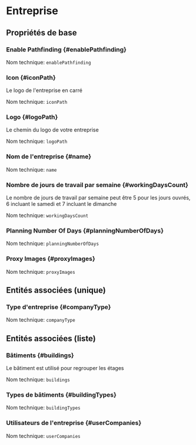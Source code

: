 # Entreprise
<!--- THIS FILE IS GENERATED PLEASE DO NOT EDIT IT DIRECTLY --->



## Propriétés de base

### Enable Pathfinding {#enablePathfinding}



Nom technique: ```enablePathfinding```

### Icon {#iconPath}

Le logo de l'entreprise en carré

Nom technique: ```iconPath```

### Logo {#logoPath}

Le chemin du logo de votre entreprise

Nom technique: ```logoPath```

### Nom de l'entreprise {#name}



Nom technique: ```name```

### Nombre de jours de travail par semaine {#workingDaysCount}

Le nombre de jours de travail par semaine peut être 5 pour les jours ouvrés, 6 incluant le samedi et 7 incluant le dimanche

Nom technique: ```workingDaysCount```

### Planning Number Of Days {#planningNumberOfDays}



Nom technique: ```planningNumberOfDays```

### Proxy Images {#proxyImages}



Nom technique: ```proxyImages```


## Entités associées (unique)

### Type d'entreprise {#companyType}



Nom technique: ```companyType```


## Entités associées (liste)

### Bâtiments {#buildings}

Le bâtiment est utilisé pour regrouper les étages

Nom technique: ```buildings```

### Types de bâtiments {#buildingTypes}



Nom technique: ```buildingTypes```

### Utilisateurs de l'entreprise {#userCompanies}



Nom technique: ```userCompanies```




